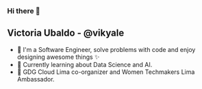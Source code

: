 ### Hi there 👋

## Victoria Ubaldo - @vikyale
- 🔭 I'm a Software Engineer, solve problems with code and enjoy designing awesome things ✨
- 🌱 Currently learning about Data Science and AI.
- 👯 GDG Cloud Lima co-organizer and Women Techmakers Lima Ambassador.
<!--
**vikyale/vikyale** is a ✨ _special_ ✨ repository because its `README.md` (this file) appears on your GitHub profile.

Here are some ideas to get you started:

-  I’m currently working on ...
- 🌱 I’m currently learning ...
- 👯 I’m looking to collaborate on ...
- 🤔 I’m looking for help with ...
- 💬 Ask me about ...
- 📫 How to reach me: ...
- 😄 Pronouns: ...
- ⚡ Fun fact: ...
-->
